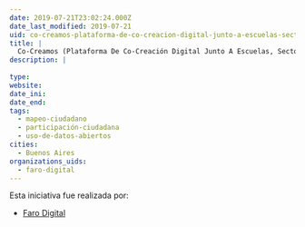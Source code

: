 ```yaml
---
date: 2019-07-21T23:02:24.000Z
date_last_modified: 2019-07-21
uid: co-creamos-plataforma-de-co-creacion-digital-junto-a-escuelas-sector-publico-y-sociedad-civil
title: |
  Co-Creamos (Plataforma De Co-Creación Digital Junto A Escuelas, Sector Publico Y Sociedad Civil)
description: |
  
type: 
website: 
date_ini: 
date_end: 
tags:
  - mapeo-ciudadano
  - participación-ciudadana
  - uso-de-datos-abiertos
cities: 
  - Buenos Aires
organizations_uids:
  - faro-digital
---
```


Esta iniciativa fue realizada por:

- [Faro Digital](/organizaciones/faro-digital)
